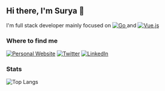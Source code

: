 ## Hi there, I'm Surya 👋


<p>
I'm full stack developer mainly focused on 
    <a href="https://go.dev/" target="_blank">
        <img alt="Go" src="https://img.shields.io/badge/Go-00ADD8?style=flat&logo=go&logoColor=white" />
    </a> 
    and
    <a href="https://vuejs.org/" target="_blank">
        <img alt="Vue.js" src="https://img.shields.io/badge/Vue.js-35495E?style=flat&logo=vue.js&logoColor=4FC08D" />
    </a>
</p>

### Where to find me

<p>
    <a href="https://surya.codes" target="_blank"
        ><img
            alt="Personal Website"
            src="https://img.shields.io/badge/surya.codes-%2312100E.svg?&style=for-the-badge&logo=hugo&logoColor=white"
    /></a>
    <a href="https://twitter.com/dewanggasurya" target="_blank"
        ><img
            alt="Twitter"
            src="https://img.shields.io/badge/twitter-%231DA1F2.svg?&style=for-the-badge&logo=twitter&logoColor=white"
    /></a>
    <a href="https://www.linkedin.com/in/dewanggasurya" target="_blank"
        ><img
            alt="LinkedIn"
            src="https://img.shields.io/badge/linkedin-%230077B5.svg?&style=for-the-badge&logo=linkedin&logoColor=white"
    /></a>    
</p>

### Stats
![Top Langs](https://github-readme-stats.vercel.app/api/top-langs/?username=dewanggasurya&hide=html&layout=compact&theme=dark)
<!--
**dewanggasurya/dewanggasurya** is a ✨ _special_ ✨ repository because its `README.md` (this file) appears on your GitHub profile.

Here are some ideas to get you started:

- 🔭 I’m currently working on ...
- 🌱 I’m currently learning ...
- 👯 I’m looking to collaborate on ...
- 🤔 I’m looking for help with ...
- 💬 Ask me about ...
- 📫 How to reach me: ...
- 😄 Pronouns: ...
- ⚡ Fun fact: ...
-->

